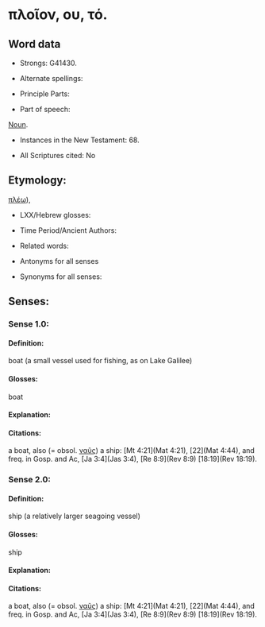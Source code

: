 # πλοῖον, ου, τό.

<!-- Status: S2=NeedsReview -->
<!-- Lexica used for edits: BDAG, FFM, LN, A-S -->

## Word data

* Strongs: G41430.

* Alternate spellings:



* Principle Parts: 


* Part of speech: 

[Noun](http://ugg.readthedocs.io/en/latest/noun.html).

* Instances in the New Testament: 68.

* All Scriptures cited: No

## Etymology: 

[πλέω]()),	

* LXX/Hebrew glosses: 


* Time Period/Ancient Authors: 


* Related words: 

* Antonyms for all senses

* Synonyms for all senses: 


## Senses: 


### Sense  1.0: 

#### Definition: 

boat (a small vessel used for fishing, as on Lake Galilee)

#### Glosses: 

boat

#### Explanation: 
 

#### Citations: 

a boat, also (= obsol. [ναῦς]()) a ship: [Mt 4:21](Mat 4:21), [22](Mat 4:44), and freq. in Gosp. and Ac, [Ja 3:4](Jas 3:4), [Re 8:9](Rev 8:9) [18:19](Rev 18:19).


### Sense  2.0: 

#### Definition: 

ship (a relatively larger seagoing vessel)

#### Glosses: 

ship 

#### Explanation: 
 

#### Citations: 

a boat, also (= obsol. [ναῦς]()) a ship: [Mt 4:21](Mat 4:21), [22](Mat 4:44), and freq. in Gosp. and Ac, [Ja 3:4](Jas 3:4), [Re 8:9](Rev 8:9) [18:19](Rev 18:19).